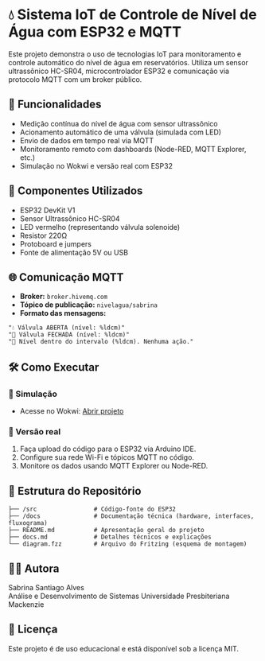
# 💧 Sistema IoT de Controle de Nível de Água com ESP32 e MQTT

Este projeto demonstra o uso de tecnologias IoT para monitoramento e controle automático do nível de água em reservatórios. Utiliza um sensor ultrassônico HC-SR04, microcontrolador ESP32 e comunicação via protocolo MQTT com um broker público.

## 📌 Funcionalidades

- Medição contínua do nível de água com sensor ultrassônico
- Acionamento automático de uma válvula (simulada com LED)
- Envio de dados em tempo real via MQTT
- Monitoramento remoto com dashboards (Node-RED, MQTT Explorer, etc.)
- Simulação no Wokwi e versão real com ESP32

## 🔧 Componentes Utilizados

- ESP32 DevKit V1
- Sensor Ultrassônico HC-SR04
- LED vermelho (representando válvula solenoide)
- Resistor 220Ω
- Protoboard e jumpers
- Fonte de alimentação 5V ou USB

## 🌐 Comunicação MQTT

- **Broker:** `broker.hivemq.com`
- **Tópico de publicação:** `nivelagua/sabrina`
- **Formato das mensagens:**
```
"💧 Válvula ABERTA (nível: %ldcm)"
"🚫 Válvula FECHADA (nível: %ldcm)"
"🔄 Nível dentro do intervalo (%ldcm). Nenhuma ação."
```

## 🛠️ Como Executar

### 🔹 Simulação
- Acesse no Wokwi: [Abrir projeto](https://wokwi.com/projects/431479944500590593)

### 🔹 Versão real
1. Faça upload do código para o ESP32 via Arduino IDE.
2. Configure sua rede Wi-Fi e tópicos MQTT no código.
3. Monitore os dados usando MQTT Explorer ou Node-RED.

## 📂 Estrutura do Repositório

```
├── /src                # Código-fonte do ESP32
├── /docs               # Documentação técnica (hardware, interfaces, fluxograma)
├── README.md           # Apresentação geral do projeto
├── docs.md             # Detalhes técnicos e explicações
└── diagram.fzz         # Arquivo do Fritzing (esquema de montagem)
```

## 👩‍💻 Autora

Sabrina Santiago Alves  
Análise e Desenvolvimento de Sistemas 
Universidade Presbiteriana Mackenzie

## 📄 Licença

Este projeto é de uso educacional e está disponível sob a licença MIT.
